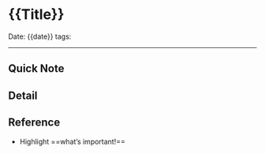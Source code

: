 # {{Title}}
Date: {{date}}
tags: 

---
## Quick Note
## Detail
## Reference
-	Highlight ==what’s important!==
